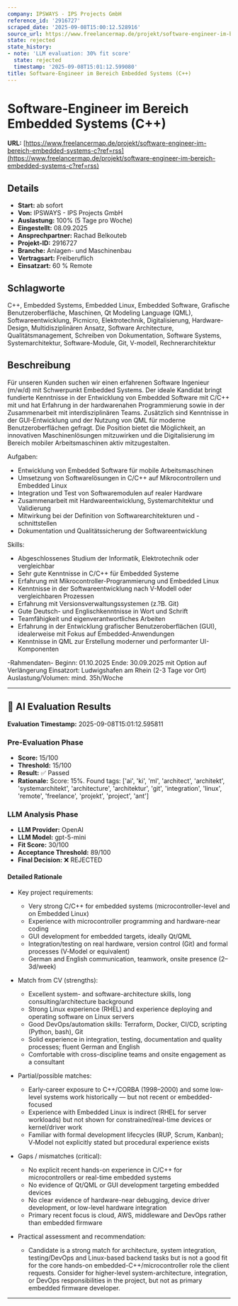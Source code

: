 ```yaml
---
company: IPSWAYS - IPS Projects GmbH
reference_id: '2916727'
scraped_date: '2025-09-08T15:00:12.528916'
source_url: https://www.freelancermap.de/projekt/software-engineer-im-bereich-embedded-systems-c?ref=rss
state: rejected
state_history:
- note: 'LLM evaluation: 30% fit score'
  state: rejected
  timestamp: '2025-09-08T15:01:12.599080'
title: Software-Engineer im Bereich Embedded Systems (C++)
---
```



# Software-Engineer im Bereich Embedded Systems (C++)
**URL:** [https://www.freelancermap.de/projekt/software-engineer-im-bereich-embedded-systems-c?ref=rss](https://www.freelancermap.de/projekt/software-engineer-im-bereich-embedded-systems-c?ref=rss)
## Details
- **Start:** ab sofort
- **Von:** IPSWAYS - IPS Projects GmbH
- **Auslastung:** 100% (5 Tage pro Woche)
- **Eingestellt:** 08.09.2025
- **Ansprechpartner:** Rachad Belkouteb
- **Projekt-ID:** 2916727
- **Branche:** Anlagen- und Maschinenbau
- **Vertragsart:** Freiberuflich
- **Einsatzart:** 60
                                                % Remote

## Schlagworte
C++, Embedded Systems, Embedded Linux, Embedded Software, Grafische Benutzeroberfläche, Maschinen, Qt Modeling Language (QML), Softwareentwicklung, Picmicro, Elektrotechnik, Digitalisierung, Hardware-Design, Multidisziplinären Ansatz, Software Architecture, Qualitätsmanagement, Schreiben von Dokumentation, Software Systems, Systemarchitektur, Software-Module, Git, V-modell, Rechnerarchitektur

## Beschreibung
Für unseren Kunden suchen wir einen erfahrenen Software Ingenieur (m/w/d) mit Schwerpunkt Embedded Systems. Der ideale Kandidat bringt fundierte Kenntnisse in der Entwicklung von Embedded Software mit C/C++ mit und hat Erfahrung in der hardwarenahen Programmierung sowie in der Zusammenarbeit mit interdisziplinären Teams. Zusätzlich sind Kenntnisse in der GUI-Entwicklung und der Nutzung von QML für moderne Benutzeroberflächen gefragt. Die Position bietet die Möglichkeit, an innovativen Maschinenlösungen mitzuwirken und die Digitalisierung im Bereich mobiler Arbeitsmaschinen aktiv mitzugestalten.

Aufgaben:

- Entwicklung von Embedded Software für mobile Arbeitsmaschinen
- Umsetzung von Softwarelösungen in C/C++ auf Mikrocontrollern und Embedded Linux
- Integration und Test von Softwaremodulen auf realer Hardware
- Zusammenarbeit mit Hardwareentwicklung, Systemarchitektur und Validierung
- Mitwirkung bei der Definition von Softwarearchitekturen und -schnittstellen
- Dokumentation und Qualitätssicherung der Softwareentwicklung

Skills:
- Abgeschlossenes Studium der Informatik, Elektrotechnik oder vergleichbar
- Sehr gute Kenntnisse in C/C++ für Embedded Systeme
- Erfahrung mit Mikrocontroller-Programmierung und Embedded Linux
- Kenntnisse in der Softwareentwicklung nach V-Modell oder vergleichbaren Prozessen
- Erfahrung mit Versionsverwaltungssystemen (z.?B. Git)
- Gute Deutsch- und Englischkenntnisse in Wort und Schrift
- Teamfähigkeit und eigenverantwortliches Arbeiten
- Erfahrung in der Entwicklung grafischer Benutzeroberflächen (GUI), idealerweise mit Fokus auf Embedded-Anwendungen
- Kenntnisse in QML zur Erstellung moderner und performanter UI-Komponenten

-Rahmendaten-
Beginn: 01.10.2025
Ende: 30.09.2025 mit Option auf Verlängerung
Einsatzort: Ludwigshafen am Rhein (2-3 Tage vor Ort)
Auslastung/Volumen: mind. 35h/Woche

---

## 🤖 AI Evaluation Results

**Evaluation Timestamp:** 2025-09-08T15:01:12.595811

### Pre-Evaluation Phase
- **Score:** 15/100
- **Threshold:** 15/100
- **Result:** ✅ Passed
- **Rationale:** Score: 15%. Found tags: ['ai', 'ki', 'ml', 'architect', 'architekt', 'systemarchitekt', 'architecture', 'architektur', 'git', 'integration', 'linux', 'remote', 'freelance', 'projekt', 'project', 'ant']

### LLM Analysis Phase
- **LLM Provider:** OpenAI
- **LLM Model:** gpt-5-mini
- **Fit Score:** 30/100
- **Acceptance Threshold:** 89/100
- **Final Decision:** ❌ REJECTED

#### Detailed Rationale
- Key project requirements:
  - Very strong C/C++ for embedded systems (microcontroller-level and on Embedded Linux)
  - Experience with microcontroller programming and hardware-near coding
  - GUI development for embedded targets, ideally Qt/QML
  - Integration/testing on real hardware, version control (Git) and formal processes (V‑Model or equivalent)
  - German and English communication, teamwork, onsite presence (2–3d/week)

- Match from CV (strengths):
  - Excellent system- and software-architecture skills, long consulting/architecture background
  - Strong Linux experience (RHEL) and experience deploying and operating software on Linux servers
  - Good DevOps/automation skills: Terraform, Docker, CI/CD, scripting (Python, bash), Git
  - Solid experience in integration, testing, documentation and quality processes; fluent German and English
  - Comfortable with cross-discipline teams and onsite engagement as a consultant

- Partial/possible matches:
  - Early-career exposure to C++/CORBA (1998–2000) and some low-level systems work historically — but not recent or embedded-focused
  - Experience with Embedded Linux is indirect (RHEL for server workloads) but not shown for constrained/real-time devices or kernel/driver work
  - Familiar with formal development lifecycles (RUP, Scrum, Kanban); V‑Model not explicitly stated but procedural experience exists

- Gaps / mismatches (critical):
  - No explicit recent hands-on experience in C/C++ for microcontrollers or real-time embedded systems
  - No evidence of Qt/QML or GUI development targeting embedded devices
  - No clear evidence of hardware-near debugging, device driver development, or low-level hardware integration
  - Primary recent focus is cloud, AWS, middleware and DevOps rather than embedded firmware

- Practical assessment and recommendation:
  - Candidate is a strong match for architecture, system integration, testing/DevOps and Linux-based backend tasks but is not a good fit for the core hands-on embedded-C++/microcontroller role the client requests. Consider for higher-level system-architecture, integration, or DevOps responsibilities in the project, but not as primary embedded firmware developer.

---
